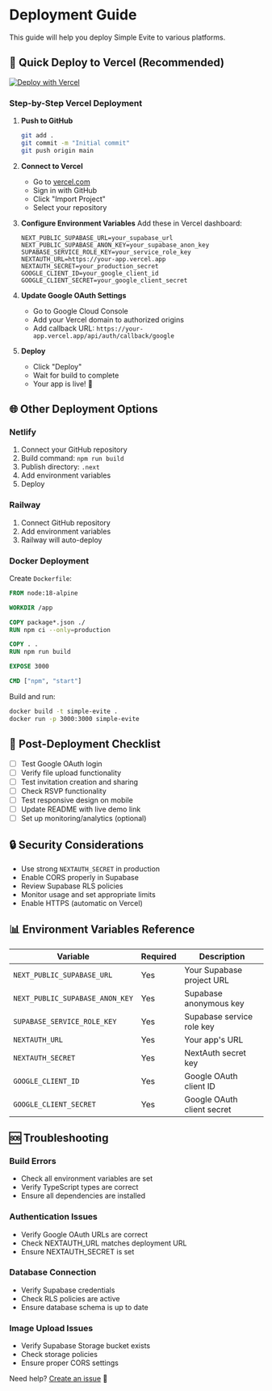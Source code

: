 # Deployment Guide

This guide will help you deploy Simple Evite to various platforms.

## 🚀 Quick Deploy to Vercel (Recommended)

[![Deploy with Vercel](https://vercel.com/button)](https://vercel.com/new/clone?repository-url=https://github.com/mmankal/simple-evite)

### Step-by-Step Vercel Deployment

1. **Push to GitHub**
   ```bash
   git add .
   git commit -m "Initial commit"
   git push origin main
   ```

2. **Connect to Vercel**
   - Go to [vercel.com](https://vercel.com)
   - Sign in with GitHub
   - Click "Import Project"
   - Select your repository

3. **Configure Environment Variables**
   Add these in Vercel dashboard:
   ```env
   NEXT_PUBLIC_SUPABASE_URL=your_supabase_url
   NEXT_PUBLIC_SUPABASE_ANON_KEY=your_supabase_anon_key
   SUPABASE_SERVICE_ROLE_KEY=your_service_role_key
   NEXTAUTH_URL=https://your-app.vercel.app
   NEXTAUTH_SECRET=your_production_secret
   GOOGLE_CLIENT_ID=your_google_client_id
   GOOGLE_CLIENT_SECRET=your_google_client_secret
   ```

4. **Update Google OAuth Settings**
   - Go to Google Cloud Console
   - Add your Vercel domain to authorized origins
   - Add callback URL: `https://your-app.vercel.app/api/auth/callback/google`

5. **Deploy**
   - Click "Deploy"
   - Wait for build to complete
   - Your app is live! 🎉

## 🌐 Other Deployment Options

### Netlify
1. Connect your GitHub repository
2. Build command: `npm run build`
3. Publish directory: `.next`
4. Add environment variables
5. Deploy

### Railway
1. Connect GitHub repository
2. Add environment variables
3. Railway will auto-deploy

### Docker Deployment

Create `Dockerfile`:
```dockerfile
FROM node:18-alpine

WORKDIR /app

COPY package*.json ./
RUN npm ci --only=production

COPY . .
RUN npm run build

EXPOSE 3000

CMD ["npm", "start"]
```

Build and run:
```bash
docker build -t simple-evite .
docker run -p 3000:3000 simple-evite
```

## 🔧 Post-Deployment Checklist

- [ ] Test Google OAuth login
- [ ] Verify file upload functionality
- [ ] Test invitation creation and sharing
- [ ] Check RSVP functionality
- [ ] Test responsive design on mobile
- [ ] Update README with live demo link
- [ ] Set up monitoring/analytics (optional)

## 🔒 Security Considerations

- Use strong `NEXTAUTH_SECRET` in production
- Enable CORS properly in Supabase
- Review Supabase RLS policies
- Monitor usage and set appropriate limits
- Enable HTTPS (automatic on Vercel)

## 📊 Environment Variables Reference

| Variable | Required | Description |
|----------|----------|-------------|
| `NEXT_PUBLIC_SUPABASE_URL` | Yes | Your Supabase project URL |
| `NEXT_PUBLIC_SUPABASE_ANON_KEY` | Yes | Supabase anonymous key |
| `SUPABASE_SERVICE_ROLE_KEY` | Yes | Supabase service role key |
| `NEXTAUTH_URL` | Yes | Your app's URL |
| `NEXTAUTH_SECRET` | Yes | NextAuth secret key |
| `GOOGLE_CLIENT_ID` | Yes | Google OAuth client ID |
| `GOOGLE_CLIENT_SECRET` | Yes | Google OAuth client secret |

## 🆘 Troubleshooting

### Build Errors
- Check all environment variables are set
- Verify TypeScript types are correct
- Ensure all dependencies are installed

### Authentication Issues
- Verify Google OAuth URLs are correct
- Check NEXTAUTH_URL matches deployment URL
- Ensure NEXTAUTH_SECRET is set

### Database Connection
- Verify Supabase credentials
- Check RLS policies are active
- Ensure database schema is up to date

### Image Upload Issues
- Verify Supabase Storage bucket exists
- Check storage policies
- Ensure proper CORS settings

Need help? [Create an issue](https://github.com/mmankal/simple-evite/issues) 🤝
